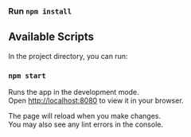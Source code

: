 ### Run `npm install`

## Available Scripts

In the project directory, you can run:

### `npm start`

Runs the app in the development mode.\
Open [http://localhost:8080](http://localhost:3000) to view it in your browser.

The page will reload when you make changes.\
You may also see any lint errors in the console.
